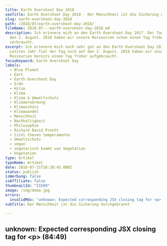 ```yaml
---
title: Earth Overshoot Day 2018
seoTitle: Earth Overshoot Day 2018 - Der Menschheit ist die Sicherung durchgebrannt
slug: earth-overshoot-day-2018
path: /2018/07/earth-overshoot-day-2018/
fileName: 2018-07---earth-overshoot-day-2018.md
description: Ich erinnere mich an den Earth Overshoot Day 2017. Der Tag fiel auf
  den 2. August. 2018 haben wir unsere Ressourcen schon einen Tag früher
  verbraucht.
excerpt: Ich erinnere mich noch sehr gut an den Earth Overshoot Day 2017.
  Letztes Jahr fiel der Tag noch auf den 2. August. 2018 haben wir unsere
  Ressourcen bereits einen Tag früher aufgebraucht.
focusKeyword: Earth Overshoot Day
labels:
  - Blue Planet
  - Eart
  - Earth Overshoot Day
  - Erde
  - Hitze
  - Klima
  - Klima & Umweltschutz
  - Klimaerwärmung
  - Klimaschutz
  - Klimawandel
  - Menschheit
  - Nachhaltigkeit
  - Philosophie
  - Richard David Precht
  - titel thesen temperamente
  - Umweltschutz
  - vegan
  - vegetarisch kommt von Vegetation
  - Vegetation
type: Artikel
typeName: Artikel
date: 2018-07-31T16:30:45.000Z
status: publish
isWerbung: false
isAffiliate: false
thumbnailId: "21509"
image: /img/demo.jpg
errors:
  invalidMdx: "unknown: Expected corresponding JSX closing tag for <p> (84:49)"
subTitle: Der Menschheit ist die Sicherung durchgebrannt
  
---
```


## unknown: Expected corresponding JSX closing tag for &lt;p> (84:49)

<!--
**Ich erinnere mich noch sehr gut an den
[Earth Overshoot Day 2017](/2017/08/earth-overshoot-day-ein-tag-als-mahnmal/).
Letztes Jahr fiel der Tag noch auf den 2. August. 2018 ist es bereits einen Tag
früher soweit: Die menschliche Nachfrage an natürlichen Ressourcen übersteigt
das Angebot und die Kapazität der Erde, diese zu reproduzieren.**

Das jeweilige Datum des jährlichen Earth Overshoot Day (Weltüberlastungstag)
rechnet man aus, indem man den globalen
[ökologischen Fußabdruck](/2014/07/soja-klimaschutz-oekologischer-fussabdruck/),
sprich die menschliche Nachfrage an natürlichen Ressourcen, für das betreffende
Jahr zur gesamten Biokapazität, also der Menge der tatsächlich in diesem Jahr
verfügbaren Ressourcen, in ein Verhältnis setzt.

Multipliziert mit 365, ergibt sich daraus der Tag des Jahres, an dem alle
Ressourcen verbraucht sind. Der Kehrwert ergibt die Anzahl an Erden, die wir
brauchen würden, um unseren Bedarf zu decken.

## Wir gehen zu verschwenderisch mit unseren Ressourcen um

Uns soll damit bewusst gemacht werden, wie verschwenderisch wir mit den uns zur
Verfügung stehenden Ressourcen umgehen. Ökonomisch betrachtet, befinden wir uns
ab dem diesjährigen Stichtag am 1. August im Defizit.

1971 lag der Earth Overshoot Day noch auf dem 21. Dezember. Wir verbrauchten
jedoch bereits die Ressourcen von 1,01 Erden. Im Jahr 2.000 waren es bereits
1,37 Erden. Der Earth Overshoot Day fiel damals auf den 1. November. Heute sind
wir bei 1,7 Erden angekommen. Im Jahr 1961 lagen wir mit 0,73 Erden noch in
einem annehmbaren Bereich. Dort wieder hinzukommen, klingt heute wie ein Traum.
Nicht nur die Industrialisierung, sondern auch und vor allem unser dadurch
geprägtes tägliches Konsumverhalten haben zu dieser traurigen Entwicklung
geführt.

## Der Earth Overshoot Day in Deutschland

Der Earth Overshoot Day wird nicht nur global, sondern auch für jedes Land
berechnet. Der Deutsche Earth Overshoot Day war in diesem Jahr bereits am 2.
Mai. Immerhin im Vergleich zu 2017 (24. April) eine kleine Verbesserung. Dennoch
liegen wir weltweit ziemlich weit vorne, wenn es um Thema Umweltverschmutzung
geht und sollten wohl langsam aber sicher mal anfangen, uns Gedanken zu machen.

**Es geht ja schließlich auch nicht, dass wir bis Mai unser komplettes Gehalt
ausgeben und den Rest des Jahres auf Pump leben. Oder doch? Vielleicht ist ja
genau das unser Problem.**

overshootday.org zufolge machen CO<sub>2</sub>-Emissionen 60 Prozent des
Fußabdrucks der Menschheit aus. Sie sind somit der Haupttreiber bei unserem
Raubbau. Würden wir es schaffen, unsere Klimagasemissionen um die Hälfte zu
verringern, könnten wir damit den Earth Overshoot Day um drei Monate nach hinten
verschieben.

## Schweden macht es besser

[Schweden geht mit gutem Beispiel voran](/2018/07/schweden-klimaziele/). Das
Land schafft seine für 2030 gesteckten Klimaziele voraussichtlich schon dieses
Jahr. Es wird Zeit, dass sich Nachahmer finden. Im Moment belegen Australien,
die USA, Südkorea, Russland und Deutschland im Rennen um den Pokal für den
größten Umweltsünder die ersten Plätze.

![Earth Overshoot Day | large](http://cardamonchai.com/wp-content/uploads/2018/07/Schaubild1-520x722.jpg)

**So viele Erden wären nötig, wenn wir weltweit so leben würden, wie in den
jeweiligen Nationen:**

![Earth Overshoot Day | large](http://cardamonchai.com/wp-content/uploads/2018/07/schaubild2-520x590.jpg)

**Diese zweite Darstellung von der Global Footprint Organisation wiederum zeigt,
wie oft es die jeweiligen Länder geben müsste, damit sie den dortigen
Ressourcenverbrauch selbst decken könnten.**

## Der Earth Overshoot Day hält uns unser Versagen vor Augen

Insgesamt bietet sich ein trauriges Bild. Angesichts der tauenden Polkappen und
durch den Klimawandel immer häufiger auftretenden Extremwetter-Perioden, sollte
man meinen, der Menschheit sei die Sicherung durchgebrannt, wenn sie
weitermacht, wie bisher.

Klimaforscher und Meteorologe Mojib Latif sagte unlängst im Gespräch mit mit dem
WWF, dass der Klimawandel in gewissen Grenzen noch zu bremsen sei. Konkret
bedeutet das für ihn, dass sich das Klima bis zum Ende des Jahrhunderts um
mindestens zwei Grad erwärmen wird. Alles, was darüber hinausgeht, sei
vermeidbar. Ihm zufolge wird der Meeresspiegel zwischen eine halben und einem
Meter ansteigen. Dadurch werden nach und nach sehr viele Menschen ihr Zuhause
verlieren. Außerdem wird sich die Wetterlage weltweit weiter verschieben.

Durch die Klimaveränderungen hat sich in Deutschland die Vegetationsperiode
bereits um zwei Wochen verschoben. Kalte Winter kommen kaum noch vor. Das wirkt
sich besonders auf den Anbau von Lebensmitteln aus.

## Klimaforscher liefern Belege

Im Gespräch mit dem ZDF vor zwei Tagen bestätigte Latif dies, indem er sagte,
dass die Tage extremer Hitze im Vergleich zu früheren Jahren extrem zugenommen
haben und auch weiter zunehmen werden. Die Tage mit Frost hingegen, werden immer
seltener. Die für ihn und seine Kollegen einzig sinnvolle Schlussfolgerung aus
diesen belegten Tatsachen, ist sofortiger, umfassender Klimaschutz.

Philosoph und Publizist Richard David Precht sieht das ähnlich:

<blockquote>"Wenn wir weiter wirtschaften, wie bisher, werden unsere Urenkel keine bewohnbare Erde mehr vorfinden. Die größte Bedrohung besteht darin, dass wir immer mehr Energie verbrauchen und diese nach wie vor global durch fossile Energieträger gewonnen wird, sprich: Öl und Kohle.

Die Folge davon ist, dass die Erderwärmung immer weiter gehen wird. Mit diesen
Dingen müssen wir uns jetzt auseinandersetzen."</blockquote>

Das sagte er in der titel thesen temperamente Sendung am 8. Juli.

## Tipps für mehr Nachhaltigkeit im Alltag

In meinem
[Artikel zum Earth Overshoot Day 2017](/2017/08/earth-overshoot-day-ein-tag-als-mahnmal/)
findet Ihr jede Menge Tipps, wie man selbst zum Sparen von Ressourcen beitragen
kann. Einer allein kann natürlich nicht das Klima retten, doch wenn wir alle
umdenken, lässt sich vielleicht noch etwas ändern.

Zwar hängt vieles von den Entscheidungen der Politiker und Großkonzerne ab, wenn
jedoch viele an einem Strang ziehen, lässt sich zumindest ein Zeichen setzen.
Nimmt man an einer Fahrraddemo für das Klima teil, sagt man "Ich möchte etwas
für die Umwelt tun", stellt man auf [Ökostrom](/2011/04/stromanbieter-wechseln/)
um und verzichtet aufs Autofahren, inspiriert man unter Umständen auch andere.

Genauso ist es mit der veganen Lebensweise.
[Immerhin wird bei der Produktion von einem Kilogramm Rindfleisch so viel Treibhausgas erzeugt, wie beim Fahren von 1.600 Kilometern auf der Autobahn](/2018/02/wie-vegan-ist-moeglich/).
Nur soviel dazu. Wer Kleidung second hand kauft und auf
[Plastiktüten](/2017/08/kenia-sagt-plastiktueten-nein-danke/) verzichtet, hat
auch schon etwas getan. Das Wichtigste ist, dass es sich rumspricht. Dann ist
die Menschheit vielleicht noch zu retten.

**Quellen:** ZDF, overshootday.org, titel thesen temperamente, WWF, Wikipedia
**Schaubilder:** Global Footprint Organisation **Titelbild:**
[Ylvers](https://pixabay.com/de/users/Ylvers-337353/), pixabay

-->

  